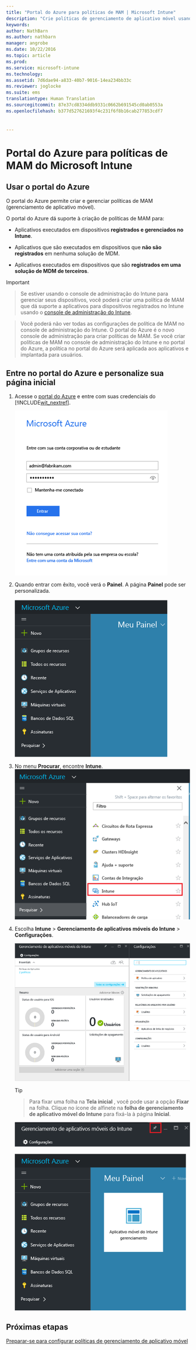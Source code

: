 ```yaml
---
title: "Portal do Azure para políticas de MAM | Microsoft Intune"
description: "Crie políticas de gerenciamento de aplicativo móvel usando o Portal do Azure. As políticas que você criar aqui podem ser aplicadas a dispositivos com ou sem registro no Intune."
keywords: 
author: NathBarn
ms.author: nathbarn
manager: angrobe
ms.date: 10/22/2016
ms.topic: article
ms.prod: 
ms.service: microsoft-intune
ms.technology: 
ms.assetid: 7d6dae94-a833-40b7-9016-14ea234bb33c
ms.reviewer: joglocke
ms.suite: ems
translationtype: Human Translation
ms.sourcegitcommit: 87e37cd8334ddb9331c0662b691545cd0ab0553a
ms.openlocfilehash: b377d527621693f4c231f6f8b16cab277853cdf7


---
```


# <a name="azure-portal-for-microsoft-intune-mam-policies"></a>Portal do Azure para políticas de MAM do Microsoft Intune

## <a name="use-the-azure-portal"></a>Usar o portal do Azure
O portal do Azure permite criar e gerenciar políticas de MAM (gerenciamento de aplicativo móvel).

O portal do Azure dá suporte à criação de políticas de MAM para:
- Aplicativos executados em dispositivos **registrados e gerenciados no Intune**.

- Aplicativos que são executados em dispositivos que **não são registrados** em nenhuma solução de MDM.
- Aplicativos executados em dispositivos que são **registrados em uma solução de MDM de terceiros**.

>[!IMPORTANT]


> Se estiver usando o console de administração do Intune para gerenciar seus dispositivos, você poderá criar uma política de MAM que dá suporte a aplicativos para dispositivos registrados no Intune usando o [console de administração do Intune](configure-and-deploy-mobile-application-management-policies-in-the-microsoft-intune-console.md).

> Você poderá não ver todas as configurações de política de MAM no console de administração do Intune. O portal do Azure é o novo console de administração para criar políticas de MAM. Se você criar políticas de MAM no console de administração do Intune e no portal do Azure, a política no portal do Azure será aplicada aos aplicativos e implantada para usuários.


## <a name="sign-in-to-the-azure-portal-and-customize-your-start-page"></a>Entre no portal do Azure e personalize sua página inicial

1.  Acesse o [portal do Azure](https://portal.azure.com) e entre com suas credenciais do [!INCLUDE[wit_nextref](../includes/wit_nextref_md.md)].

    ![Captura de tela da página de credenciais do portal do Azure](../media/AppManagement/AzurePortal_MAMSigninPage.png)

2.  Quando entrar com êxito, você verá o **Painel**. A página **Painel** pode ser personalizada.

    ![Captura de tela do painel do portal do Azure](../media/AppManagement/AzurePortal_MAMStartboard_NoMAM.png)

3.  No menu **Procurar**, encontre **Intune**.![Captura de tela do menu Procurar com o Intune realçado](../media/AppManagement/AzurePortal_MAM_Browse_Intune.png)

4.  Escolha **Intune** > **Gerenciamento de aplicativos móveis do Intune** > **Configurações**.

    ![Captura de tela da folha de gerenciamento de aplicativos móveis do Intune](../media/AppManagement/AzurePortal_MAM_Mainblade.png)

    > [!TIP]

    > Para fixar uma folha na **Tela inicial** , você pode usar a opção **Fixar** na folha. Clique no ícone de alfinete na **folha de gerenciamento de aplicativo móvel do Intune** para fixá-la à página **Inicial**.

    ![Captura de tela da folha de gerenciamento de aplicativos móveis do Intune com o ícone de pino realçado](../media/AppManagement/AzurePortal_MAM_PinBladeAction.png)

    ![Captura de tela do painel com o bloco Intune fixado](../media/AppManagement/AzurePortal_MAM_Startboard_withMAM.png)
## <a name="next-steps"></a>Próximas etapas
[Preparar-se para configurar políticas de gerenciamento de aplicativo móvel](get-ready-to-configure-mobile-app-management-policies-with-microsoft-intune.md)



<!--HONumber=Dec16_HO2-->


